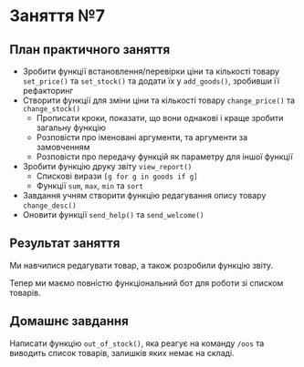 # Заняття №7

## План практичного заняття
* Зробити функції встановлення/перевірки ціни та кількості
  товару `set_price()` та `set_stock()` та додати їх у `add_goods()`,
  зробивши її рефакторинг
* Створити функції для зміни ціни та кількості товару `change_price()`
  та `change_stock()`
  * Прописати кроки, показати, що вони однакові і
    краще зробити загальну функцію  
  * Розповісти про іменовані аргументи, та аргументи за замовченням
  * Розповісти про передачу функцій як параметру для іншої функції
* Зробити функцію друку звіту `view_report()`
  * Спискові вирази `[g for g in goods if g]`
  * Функції `sum`, `max`, `min` та `sort`
* Завдання учням створити функцію редагування опису товару `change_desc()`
* Оновити функції `send_help()` та `send_welcome()`

## Результат заняття

Ми навчилися редагувати товар, а також розробили функцію звіту.

Тепер ми маємо повністю функціональний бот для роботи зі списком товарів.


## Домашнє завдання

Написати функцію `out_of_stock()`, яка реагує на команду `/oos` та
виводить список товарів, залишків яких немає на складі.
